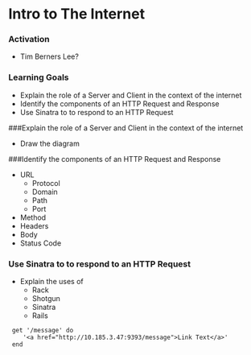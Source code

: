 # Intro to The Internet

### Activation

- Tim Berners Lee?



### Learning Goals

* Explain the role of a Server and Client in the context of the internet
* Identify the components of an HTTP Request and Response
* Use Sinatra to to respond to an HTTP Request



###Explain the role of a Server and Client in the context of the internet

* Draw the diagram



###Identify the components of an HTTP Request and Response

- URL
  - Protocol
  - Domain
  - Path
  - Port
- Method
- Headers
- Body
- Status Code

### Use Sinatra to to respond to an HTTP Request

* Explain the uses of 
  - Rack
  - Shotgun
  - Sinatra
  - Rails



```
 get '/message' do 
 	'<a href="http://10.185.3.47:9393/message">Link Text</a>'
 end
```

